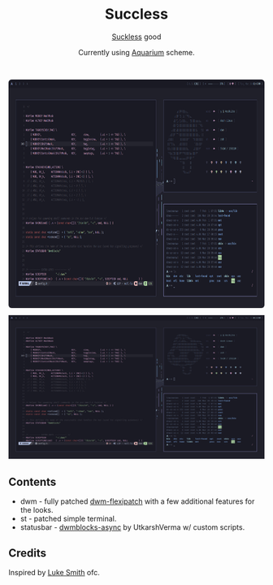 <div align="center">
  <h1> Succless </h1>
  <a href="https://suckless.org/">Suckless</a> good
  
  Currently using <a href="https://github.com/FrenzyExists/aquarium-vim">Aquarium</a> scheme.
</div>
<br>
<div align="center" style="border-radius:6px;">
  <p>
    <img src="dwm_ss.png" align="center" height="450px" style="border-radius:6px;"/>
  </p>
</div>

![dwm_ss](dwm_ss.png)
<br>

## Contents
- dwm - fully patched [dwm-flexipatch](https://github.com/bakkeby/dwm-flexipatch) with a few additional features for the looks.
- st - patched simple terminal.
- statusbar - [dwmblocks-async](https://github.com/UtkarshVerma/dwmblocks-async) by UtkarshVerma w/ custom scripts.

## Credits
Inspired by [Luke Smith](https://github.com/LukeSmithxyz) ofc.

